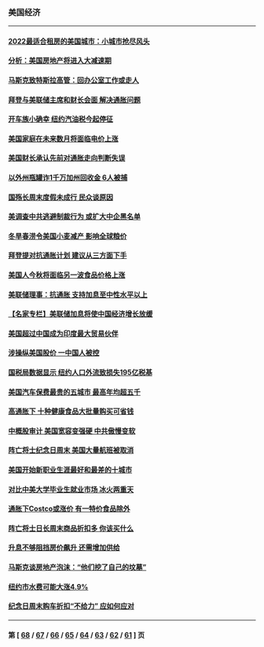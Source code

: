 ### 美国经济
---
#### [2022最适合租房的美国城市：小城市抢尽风头](../../pages/ncid1078158/n13750348.md) 
#### [分析：美国房地产将进入大减速期](../../pages/ncid1078158/n13750341.md) 
#### [马斯克致特斯拉高管：回办公室工作或走人](../../pages/ncid1078158/n13750253.md) 
#### [拜登与美联储主席和财长会面 解决通胀问题](../../pages/ncid1078158/n13750034.md) 
#### [开车族小确幸 纽约汽油税今起停征](../../pages/ncid1078158/n13749846.md) 
#### [美国家庭在未来数月将面临电价上涨](../../pages/ncid1078158/n13749694.md) 
#### [美国财长承认先前对通胀走向判断失误](../../pages/ncid1078158/n13749689.md) 
#### [以外州瓶罐诈1千万加州回收金 6人被捕](../../pages/ncid1078158/n13749724.md) 
#### [国殇长周末度假未成行 民众谈原因](../../pages/ncid1078158/n13749682.md) 
#### [美调查中共逃避制裁行为 或扩大中企黑名单](../../pages/ncid1078158/n13749587.md) 
#### [冬旱春涝令美国小麦减产 影响全球粮价](../../pages/ncid1078158/n13748815.md) 
#### [拜登提对抗通胀计划 建议从三方面下手](../../pages/ncid1078158/n13749481.md) 
#### [美国人今秋将面临另一波食品价格上涨](../../pages/ncid1078158/n13749286.md) 
#### [美联储理事：抗通胀 支持加息至中性水平以上](../../pages/ncid1078158/n13748944.md) 
#### [【名家专栏】美联储加息将使中国经济增长放缓](../../pages/ncid1078158/n13748603.md) 
#### [美国超过中国成为印度最大贸易伙伴](../../pages/ncid1078158/n13748379.md) 
#### [涉操纵美国股价 一中国人被控](../../pages/ncid1078158/n13748348.md) 
#### [国税局数据显示 纽约人口外流致损失195亿税基](../../pages/ncid1078158/n13748350.md) 
#### [美国汽车保费最贵的五城市 最高年均超五千](../../pages/ncid1078158/n13747102.md) 
#### [高通胀下 十种健康食品大批量购买可省钱](../../pages/ncid1078158/n13746362.md) 
#### [中概股审计 美国宽容变强硬 中共傲慢变软](../../pages/ncid1078158/n13747819.md) 
#### [阵亡将士纪念日周末 美国大量航班被取消](../../pages/ncid1078158/n13747596.md) 
#### [美国开始新职业生涯最好和最差的十城市](../../pages/ncid1078158/n13746342.md) 
#### [对比中美大学毕业生就业市场 冰火两重天](../../pages/ncid1078158/n13747528.md) 
#### [通胀下Costco或涨价 有一特价食品除外](../../pages/ncid1078158/n13747505.md) 
#### [阵亡将士日长周末商品折扣多 你该买什么](../../pages/ncid1078158/n13747135.md) 
#### [升息不够阻挡房价飙升 还需增加供给](../../pages/ncid1078158/n13747369.md) 
#### [马斯克谈房地产泡沫：“他们挖了自己的坟墓”](../../pages/ncid1078158/n13747364.md) 
#### [纽约市水费可能大涨4.9%](../../pages/ncid1078158/n13747214.md) 
#### [纪念日周末购车折扣“不给力” 应如何应对](../../pages/ncid1078158/n13747068.md) 

---
#### 第 [ [68](./68.md) / [67](./67.md) / [66](./66.md) / [65](./65.md) / [64](./64.md) / [63](./63.md) / [62](./62.md) / [61](./61.md) ] 页
